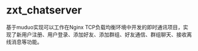 # zxt_chatserver

基于muduo实现可以工作在Nginx TCP负载均衡环境中开发的即时通讯项目，实现了新用户注册、用户登录、添加好友、添加群组、好友通信、群组聊天、接收离线消息等功能。
